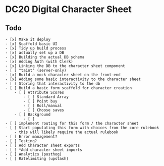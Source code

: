 # DC20 Digital Character Sheet

## Todo

    - [x] Make it deploy
    - [x] Scaffold basic UI
    - [x] Tidy up build process
    - [x] actually set up a DB
    - [x] Building the actual DB schema
    - [x] Adding Auth (with Clerk)
    - [x] Linking the DB to the character sheet component
    - [ ] "taint" (server-only)
    - [x] Build a mock character sheet on the front-end
    - [x] Adding some basic interactivity to the character sheet
    - [ ] Storing that interactivity to the db
    - [ ] Build a basic form scaffold for character creation
        - [ ] Attribute Scores
            - [ ] Standard Array
            - [ ] Point buy
            - [ ] Roll/manual
            - [ ] Choose saves
        - [ ] Background
            - [ ]
    - [ ] implement routing for this form / the character sheet
    - [ ] Start populating this form with choices from the core rulebook
        - this will likely require the actual rulebook
    - [ ] Error management?
    - [ ] Testing?
    - [ ] Add Character sheet exports
    - [ ] *Add character sheet imports
    - [ ] Analytics (posthog)
    - [ ] Ratelimiting (upstash)
